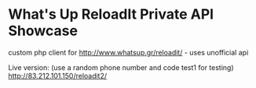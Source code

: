 What's Up ReloadIt Private API Showcase
========

custom php client for http://www.whatsup.gr/reloadit/ - uses unofficial api


Live version: (use a random phone number and code test1 for testing)
http://83.212.101.150/reloadit2/
